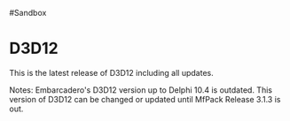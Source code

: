 #Sandbox

# D3D12

This is the latest release of D3D12 including all updates.

Notes:
    Embarcadero's D3D12 version up to Delphi 10.4 is outdated.
    This version of D3D12 can be changed or updated until MfPack Release 3.1.3 is out.